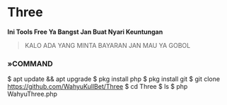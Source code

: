 # Three

**Ini Tools Free Ya Bangst Jan Buat Nyari Keuntungan**

> KALO ADA YANG MINTA BAYARAN JAN MAU YA GOBOL

### »COMMAND
$ apt update && apt upgrade
$ pkg install php
$ pkg install git
$ git clone https://github.com/WahyuKullBet/Three
$ cd Three
$ ls
$ php WahyuThree.php
